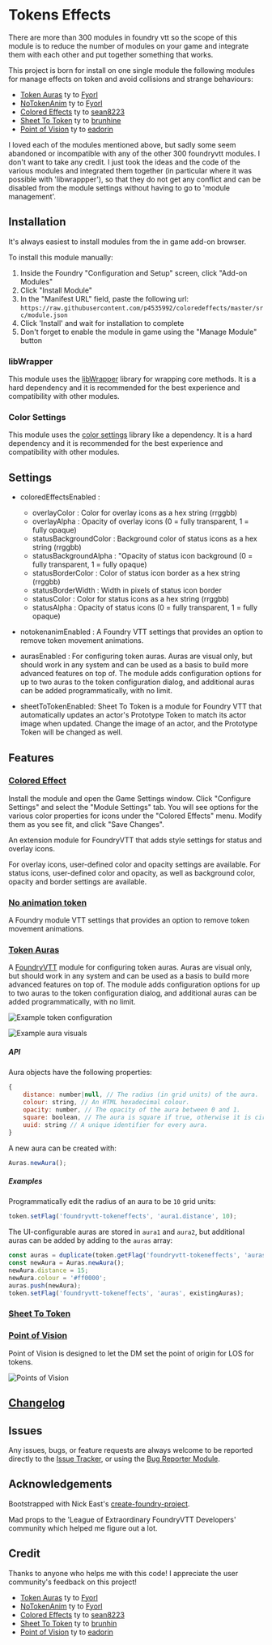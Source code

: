 # Tokens Effects

There are more than 300 modules in foundry vtt so the scope of this module is to reduce the number of modules on your game and integrate them with each other and put together something that works.

This project is born for install on one single module the following modules for manage effects on token and avoid collisions and strange behaviours:

- [Token Auras](https://bitbucket.org/Fyorl/token-auras/src/master/) ty to [Fyorl](https://bitbucket.org/Fyorl/)
- [NoTokenAnim](https://bitbucket.org/Fyorl/notokenanim/src/master/) ty to [Fyorl](https://bitbucket.org/Fyorl/)
- [Colored Effects](https://github.com/sean8223/coloredeffects) ty to [sean8223](https://github.com/sean8223)
- [Sheet To Token](https://gitlab.com/brunhine/foundry-SheetToToken/) ty to [brunhine](https://gitlab.com/brunhine)
- [Point of Vision](https://github.com/eadorin/point-of-vision) ty to [eadorin](https://github.com/eadorin)

I loved each of the modules mentioned above, but sadly some seem abandoned or incompatible with any of the other 300 foundryvtt modules. I don't want to take any credit. I just took the ideas and the code of the various modules and integrated them together (in particular where it was possible with 'libwrappper'), so that they do not get any conflict and can be disabled from the module settings without having to go to 'module management'.

## Installation

It's always easiest to install modules from the in game add-on browser.

To install this module manually:
1.  Inside the Foundry "Configuration and Setup" screen, click "Add-on Modules"
2.  Click "Install Module"
3.  In the "Manifest URL" field, paste the following url:
`https://raw.githubusercontent.com/p4535992/coloredeffects/master/src/module.json`
4.  Click 'Install' and wait for installation to complete
5.  Don't forget to enable the module in game using the "Manage Module" button

### libWrapper

This module uses the [libWrapper](https://github.com/ruipin/fvtt-lib-wrapper) library for wrapping core methods. It is a hard dependency and it is recommended for the best experience and compatibility with other modules.

### Color Settings

This module uses the [color settings](https://github.com/ardittristan/VTTColorSettings) library like a dependency. It is a hard dependency and it is recommended for the best experience and compatibility with other modules.

## Settings

- coloredEffectsEnabled : 
    - overlayColor : Color for overlay icons as a hex string (rrggbb)
    - overlayAlpha : Opacity of overlay icons (0 = fully transparent, 1 = fully opaque)
    - statusBackgroundColor : Background color of status icons as a hex string (rrggbb)
    - statusBackgroundAlpha : "Opacity of status icon background (0 = fully transparent, 1 = fully opaque)
    - statusBorderColor : Color of status icon border as a hex string (rrggbb)
    - statusBorderWidth : Width in pixels of status icon border
    - statusColor : Color for status icons as a hex string (rrggbb)
    - statusAlpha : Opacity of status icons (0 = fully transparent, 1 = fully opaque)

- notokenanimEnabled : A Foundry VTT settings that provides an option to remove token movement animations.

- aurasEnabled : For configuring token auras. Auras are visual only, but should work in any system and can be used as a basis to build more advanced features on top of. The module adds configuration options for up to two auras to the token configuration dialog, and additional auras can be added programmatically, with no limit.

- sheetToTokenEnabled: Sheet To Token is a module for Foundry VTT that automatically updates an actor's Prototype Token to match its actor image when updated. Change the image of an actor, and the Prototype Token will be changed as well.

## Features


### [Colored Effect](https://github.com/sean8223/coloredeffects)

Install the module and open the Game Settings window. Click "Configure Settings" and select the "Module Settings" tab. You will see options for the various color properties for icons under the "Colored Effects" menu. Modify them as you see fit, and click "Save Changes".

An extension module for FoundryVTT that adds style settings for status and overlay icons.

For overlay icons, user-defined color and opacity settings are available. For status icons, user-defined color and opacity, as well as background color, opacity and border settings are available.

### [No animation token](https://bitbucket.org/Fyorl/notokenanim/src/master/)

A Foundry module VTT settings that provides an option to remove token movement animations.

### [Token Auras](https://bitbucket.org/Fyorl/token-auras/src/master/)

A [FoundryVTT](https://foundryvtt.com) module for configuring token auras. Auras are visual only, but should work in any system and can be used as a basis to build more advanced features on top of. The module adds configuration options for up to two auras to the token configuration dialog, and additional auras can be added programmatically, with no limit.

![Example token configuration](./images/example-config.jpg)

![Example aura visuals](./images/example-aura.jpg)

##### API

Aura objects have the following properties:
```js
{
    distance: number|null, // The radius (in grid units) of the aura.
    colour: string, // An HTML hexadecimal colour.
    opacity: number, // The opacity of the aura between 0 and 1.
    square: boolean, // The aura is square if true, otherwise it is circular.
    uuid: string // A unique identifier for every aura.
}
```

A new aura can be created with:
```js
Auras.newAura();
```

##### Examples

Programmatically edit the radius of an aura to be `10` grid units:
```js
token.setFlag('foundryvtt-tokeneffects', 'aura1.distance', 10);
```

The UI-configurable auras are stored in `aura1` and `aura2`, but additional auras can be added by adding to the `auras` array:
```js
const auras = duplicate(token.getFlag('foundryvtt-tokeneffects', 'auras'));
const newAura = Auras.newAura();
newAura.distance = 15;
newAura.colour = '#ff0000';
auras.push(newAura);
token.setFlag('foundryvtt-tokeneffects', 'auras', existingAuras);
```

### [Sheet To Token](https://gitlab.com/brunhine/foundry-SheetToToken/)

### [Point of Vision](https://github.com/eadorin/point-of-vision)

Point of Vision is designed to let the DM set the point of origin for LOS for tokens.

![Points of Vision](./images/menu.png?raw=true)

## [Changelog](./changelog.md)

## Issues

Any issues, bugs, or feature requests are always welcome to be reported directly to the [Issue Tracker](https://github.com/p4535992/coloredeffects/issues ), or using the [Bug Reporter Module](https://foundryvtt.com/packages/bug-reporter/).


## Acknowledgements

Bootstrapped with Nick East's [create-foundry-project](https://gitlab.com/foundry-projects/foundry-pc/create-foundry-project).

Mad props to the 'League of Extraordinary FoundryVTT Developers' community which helped me figure out a lot.

## Credit

Thanks to anyone who helps me with this code! I appreciate the user community's feedback on this project!

- [Token Auras](https://bitbucket.org/Fyorl/token-auras/src/master/) ty to [Fyorl](https://bitbucket.org/Fyorl/)
- [NoTokenAnim](https://bitbucket.org/Fyorl/notokenanim/src/master/) ty to [Fyorl](https://bitbucket.org/Fyorl/)
- [Colored Effects](https://github.com/sean8223/coloredeffects) ty to [sean8223](https://github.com/sean8223)
- [Sheet To Token](https://gitlab.com/brunhine/foundry-SheetToToken/) ty to [brunhin](https://gitlab.com/brunhine)
- [Point of Vision](https://github.com/eadorin/point-of-vision) ty to [eadorin](https://github.com/eadorin)
